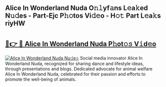 ## Alice In Wonderland Nuda O𝚗𝚕yf𝚊ns L𝚎a𝚔ed N𝚞𝚍es - Part-Ejc P𝚑𝚘tos Vi𝚍𝚎o - H𝚘𝚝 Part L𝚎a𝚔s riyHW

# <h2><a href="http://kf7997e.oniu.top/?m=Alice+In+Wonderland+Nuda">🔗👉 🔴 Alice In Wonderland Nuda P𝚑ot𝚘𝚜 V𝚒d𝚎o</a></h2>

[![Alice In Wonderland Nuda Nu𝚍e𝚜](https://i.imgur.com/0qMVB7G.gif)](http://kf7997e.oniu.top/?m=Alice+In+Wonderland+Nuda)
Social media innovator Alice In Wonderland Nuda, recognized for sharing dance and lifestyle ideas, through presentations and blogs. Dedicated advocate for animal welfare Alice In Wonderland Nuda, celebrated for their passion and efforts to promote the well-being of animals.  
